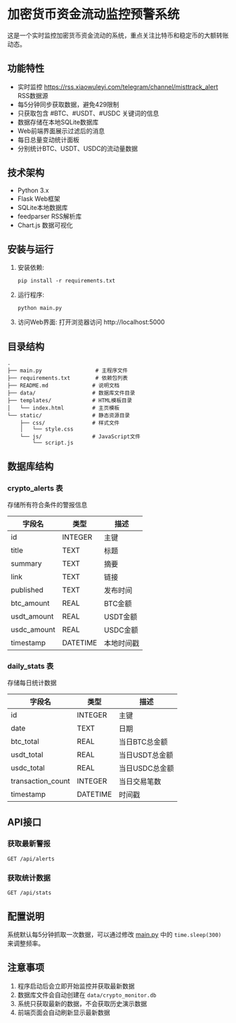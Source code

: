 # 加密货币资金流动监控预警系统

这是一个实时监控加密货币资金流动的系统，重点关注比特币和稳定币的大额转账动态。

## 功能特性

- 实时监控 https://rss.xiaowuleyi.com/telegram/channel/misttrack_alert RSS数据源
- 每5分钟同步获取数据，避免429限制
- 只获取包含 #BTC、#USDT、#USDC 关键词的信息
- 数据存储在本地SQLite数据库
- Web前端界面展示过滤后的消息
- 每日总量变动统计面板
- 分别统计BTC、USDT、USDC的流动量数据

## 技术架构

- Python 3.x
- Flask Web框架
- SQLite本地数据库
- feedparser RSS解析库
- Chart.js 数据可视化

## 安装与运行

1. 安装依赖:
   ```
   pip install -r requirements.txt
   ```

2. 运行程序:
   ```
   python main.py
   ```

3. 访问Web界面:
   打开浏览器访问 http://localhost:5000

## 目录结构

```
.
├── main.py                 # 主程序文件
├── requirements.txt        # 依赖包列表
├── README.md              # 说明文档
├── data/                  # 数据库文件目录
├── templates/             # HTML模板目录
│   └── index.html         # 主页模板
└── static/                # 静态资源目录
    ├── css/               # 样式文件
    │   └── style.css
    └── js/                # JavaScript文件
        └── script.js
```

## 数据库结构

### crypto_alerts 表
存储所有符合条件的警报信息

| 字段名 | 类型 | 描述 |
|--------|------|------|
| id | INTEGER | 主键 |
| title | TEXT | 标题 |
| summary | TEXT | 摘要 |
| link | TEXT | 链接 |
| published | TEXT | 发布时间 |
| btc_amount | REAL | BTC金额 |
| usdt_amount | REAL | USDT金额 |
| usdc_amount | REAL | USDC金额 |
| timestamp | DATETIME | 本地时间戳 |

### daily_stats 表
存储每日统计数据

| 字段名 | 类型 | 描述 |
|--------|------|------|
| id | INTEGER | 主键 |
| date | TEXT | 日期 |
| btc_total | REAL | 当日BTC总金额 |
| usdt_total | REAL | 当日USDT总金额 |
| usdc_total | REAL | 当日USDC总金额 |
| transaction_count | INTEGER | 当日交易笔数 |
| timestamp | DATETIME | 时间戳 |

## API接口

### 获取最新警报
```
GET /api/alerts
```

### 获取统计数据
```
GET /api/stats
```

## 配置说明

系统默认每5分钟抓取一次数据，可以通过修改 [main.py](file:///Users/xw/Documents/code/buy-btc-test-ali/main.py) 中的 `time.sleep(300)` 来调整频率。

## 注意事项

1. 程序启动后会立即开始监控并获取最新数据
2. 数据库文件会自动创建在 `data/crypto_monitor.db`
3. 系统只获取最新的数据，不会获取历史演示数据
4. 前端页面会自动刷新显示最新数据